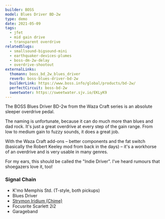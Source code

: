 ```yaml
---
builder: BOSS
model: Blues Driver BD-2w
type: demo
date: 2021-05-09
tags:
  - jfet
  - mid gain drive
  - transparent overdrive
relatedSlugs:
  - smallsound-bigsound-mini
  - earthquaker-devices-plumes
  - boss-dm-2w-delay
  - overdrive-shootout
externalLinks:
  thomann: boss_bd_2w_blues_driver
  reverb: boss-blues-driver-bd-2w
  builderLink: https://www.boss.info/global/products/bd-2w/
  perfectCircuit: boss-bd-2w
  sweetwater: https://sweetwater.sjv.io/EKLyK9
---
```


The BOSS Blues Driver BD-2w from the Waza Craft series is an absolute sleeper overdrive pedal.

The naming is unfortunate, because it can do much more than blues and dad rock. It's just a great overdrive at every step of the gain range. From low to medium gain to fuzzy sounds, it does a great job.

With the Waza Craft add-ons – better components and the fat switch (basically the Robert Keeley mod from back in the days) – it's a workhorse of an overdrive and is very usable in many genres.

For my ears, this should be called the "Indie Driver". I've heard rumours that shoegazers love it, too!

### Signal Chain

- K'mo Memphis Std. (T-style, both pickups)
- Blues Driver
- [Strymon Iridium (Chime)](/demos/strymon-iridium)
- Focusrite Scarlett 2i2
- Garageband
